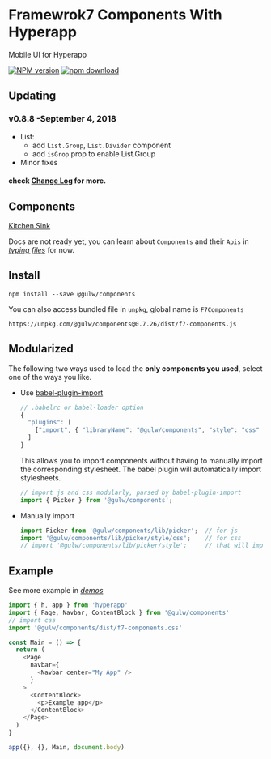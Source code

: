 # Framewrok7 Components With Hyperapp

Mobile UI for Hyperapp

[![NPM version][npm-image]][npm-url]
[![npm download][download-image]][download-url]

[npm-image]: https://img.shields.io/npm/v/@gulw/components.svg?style=flat-square
[npm-url]: https://www.npmjs.com/package/@gulw/components
[download-image]: https://img.shields.io/npm/dm//@gulw/components.svg?style=flat-square
[download-url]: https://www.npmjs.com/package/@gulw/components

## Updating

### v0.8.8 -September 4, 2018
  * List:
      * add `List.Group`, `List.Divider` component
      * add `isGrop` prop to enable List.Group
  * Minor fixes


#### check [Change Log](https://github.com/venecy/f7c/blob/master/CHANGELOG.md) for more.


## Components

[Kitchen Sink](https://venecy.github.io/f7c/kitchen-sink/)

Docs are not ready yet, 
you can learn about `Components` and their `Apis` in *[typing files](https://github.com/venecy/f7c/tree/master/components)* for now.


## Install

    npm install --save @gulw/components

You can also access bundled file in `unpkg`, global name is `F7Components`

    https://unpkg.com/@gulw/components@0.7.26/dist/f7-components.js


## Modularized

The following two ways used to load the **only components you used**, select one of the ways you like.

- Use [babel-plugin-import](https://github.com/ant-design/babel-plugin-import)

   ```js
   // .babelrc or babel-loader option
   {
     "plugins": [
       ["import", { "libraryName": "@gulw/components", "style": "css" }] // `style: true` for less
     ]
   }
   ```

   This allows you to import components without having to manually import the corresponding stylesheet. The babel plugin will automatically import stylesheets.

   ```jsx
   // import js and css modularly, parsed by babel-plugin-import
   import { Picker } from '@gulw/components';
   ```

- Manually import

   ```jsx
   import Picker from '@gulw/components/lib/picker';  // for js
   import '@gulw/components/lib/picker/style/css';    // for css
   // import '@gulw/components/lib/picker/style';     // that will import less
   ```


## Example

See more example in *[demos](https://github.com/venecy/f7c/tree/master/kitchen-sink/demos)*

```js
import { h, app } from 'hyperapp'
import { Page, Navbar, ContentBlock } from '@gulw/components'
// import css
import '@gulw/components/dist/f7-components.css'

const Main = () => {
  return (
    <Page
      navbar={
        <Navbar center="My App" />
      }
    >
      <ContentBlock>
        <p>Example app</p>
      </ContentBlock>
    </Page>
  )
}

app({}, {}, Main, document.body)

```
